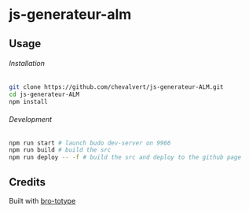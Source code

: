# js-generateur-alm

## Usage

###### Installation
```sh
git clone https://github.com/chevalvert/js-generateur-ALM.git
cd js-generateur-ALM
npm install
```

###### Development
```sh
npm run start # launch budo dev-server on 9966
npm run build # build the src
npm run deploy -- -f # build the src and deploy to the github page
```


## Credits
Built with [bro-totype](https://github.com/brocessing/bro-totype)